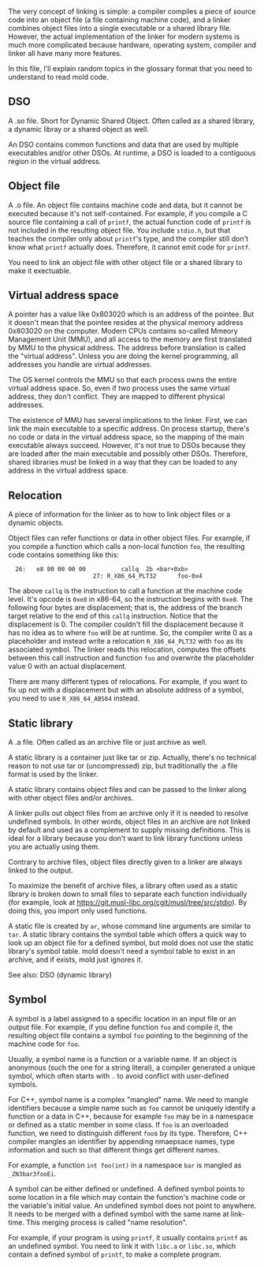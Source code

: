 The very concept of linking is simple: a compiler compiles a piece of
source code into an object file (a file containing machine code), and
a linker combines object files into a single executable or a shared
library file. However, the actual implementation of the linker for
modern systems is much more complicated because hardware, operating
system, compiler and linker all have many more features.

In this file, I'll explain random topics in the glossary format that
you need to understand to read mold code.

## DSO

A .so file. Short for Dynamic Shared Object. Often called as a
shared library, a dynamic libray or a shared object as well.

An DSO contains common functions and data that are used by multiple
executables and/or other DSOs. At runtime, a DSO is loaded to a
contiguous region in the virtual address.

## Object file

A .o file. An object file contains machine code and data, but it
cannot be executed because it's not self-contained. For example,
if you compile a C source file containing a call of `printf`,
the actual function code of `printf` is not included in the resulting
object file. You include `stdio.h`, but that teaches the compiler
only about `printf`'s type, and the compiler still don't know what
`printf` actually does. Therefore, it cannot emit code for `printf`.

You need to link an object file with other object file or a shared
library to make it exectuable.

## Virtual address space

A pointer has a value like 0x803020 which is an address of the
pointee. But it doesn't mean that the pointee resides at the
physical memory address 0x803020 on the computer. Modern CPUs
contains so-called Mmeory Management Unit (MMU), and all access to
the memory are first translated by MMU to the physical address.
The address before translation is called the "virtual address".
Unless you are doing the kernel programming, all addresses you
handle are virtual addresses.

The OS kernel controls the MMU so that each process owns the entire
virtual address space. So, even if two process uses the same virtual
address, they don't conflict. They are mapped to different physical
addresses.

The existence of MMU has several implications to the linker. First,
we can link the main executable to a specific address. On process
startup, there's no code or data in the virtual address space, so
the mapping of the main executable always succeed. However, it's not
true to DSOs because they are loaded after the main executable and
possibly other DSOs. Therefore, shared libraries must be linked in a
way that they can be loaded to any address in the virtual address
space.

## Relocation

A piece of information for the linker as to how to link object files
or a dynamic objects.

Object files can refer functions or data in other object files. For
example, if you compile a function which calls a non-local function
`foo`, the resulting code contains something like this:

```
  26:   e8 00 00 00 00          callq  2b <bar+0xb>
                        27: R_X86_64_PLT32      foo-0x4
```

The above `callq` is the instruction to call a function at the
machine code level. It's opcode is `0xe8` in x86-64, so the
instruction begins with `0xe8`. The following four bytes are
displacement; that is, the address of the branch target relative to
the end of this `callq` instruction. Notice that the displacement is
0. The compiler couldn't fill the displacement because it has no
idea as to where `foo` will be at runtime. So, the compiler write 0
as a placeholder and instead write a relocation `R_X86_64_PLT32`
with `foo` as its associated symbol. The linker reads this
relocation, computes the offsets between this call instruction and
function `foo` and overwrite the placeholder value 0 with an actual
displacement.

There are many different types of relocations. For example, if you
want to fix up not with a displacement but with an absolute address
of a symbol, you need to use `R_X86_64_ABS64` instead.

## Static library

A .a file. Often called as an archive file or just archive as well.

A static library is a container just like tar or zip. Actually,
there's no technical reason to not use tar or (uncompressed) zip,
but traditionally the .a file format is used by the linker.

A static library contains object files and can be passed to the
linker along with other object files and/or archives.

A linker pulls out object files from an archive only if it is needed
to resolve undefined symbols. In other words, object files in an
archive are not linked by default and used as a complement to supply
missing definitions. This is ideal for a library because you don't
want to link library functions unless you are actually using them.

Contrary to archive files, object files directly given to a linker
are always linked to the output.

To maximize the benefit of archive files, a library often used as a
static library is broken down to small files to separate each
function individually (for example, look at
https://git.musl-libc.org/cgit/musl/tree/src/stdio). By doing this,
you import only used functions.

A static file is created by `ar`, whose command line arguments are
similar to `tar`. A static library contains the symbol table which
offers a quick way to look up an object file for a defined symbol,
but mold does not use the static library's symbol table. mold
doesn't need a symbol table to exist in an archive, and if exists,
mold just ignores it.

See also: DSO (dynamic library)

## Symbol

A symbol is a label assigned to a specific location in an input file
or an output file. For example, if you define function `foo` and
compile it, the resulting object file contains a symbol `foo`
pointing to the beginning of the machine code for `foo`.

Usually, a symbol name is a function or a variable name. If an
object is anonymous (such the one for a string literal), a compiler
generated a unique symbol, which often starts with `.` to avoid
conflict with user-defined symbols.

For C++, symbol name is a complex "mangled" name. We need to mangle
identifiers because a simple name such as `foo` cannot be uniquely
identify a function or a data in C++, because for example `foo` may
be in a namespace or defined as a static member in some class. If
`foo` is an overloaded function, we need to distinguish different
`foo`s by its type. Therefore, C++ compiler mangles an identifier by
appending nmaepsace names, type information and such so that
different things get different names.

For example, a function `int foo(int)` in a namespace `bar` is
mangled as `_ZN3bar3fooEi`.

A symbol can be either defined or undefined. A defined symbol points
to some location in a file which may contain the function's machine
code or the variable's initial value. An undefined symbol does not
point to anywhere. It needs to be merged with a defined symbol with
the same name at link-time. This merging process is called "name
resolution".

For example, if your program is using `printf`, it usually contains
`printf` as an undefined symbol. You need to link it with `libc.a`
or `libc.so`, which contain a defined symbol of `printf`, to make a
complete program.
